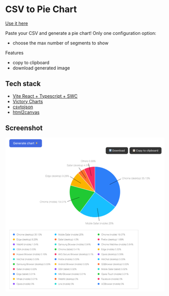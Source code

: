 # CSV to Pie Chart

[Use it here](https://csv-to-pie-chart-mu.vercel.app/)

Paste your CSV and generate a pie chart! Only one configuration option:

- choose the max number of segments to show

Features

- copy to clipboard
- download generated image

## Tech stack

- [Vite React + Typescript + SWC](https://vite.dev/)
- [Victory Charts](https://commerce.nearform.com/open-source/victory/)
- [csvtojson](https://www.npmjs.com/package/csvtojson)
- [html2canvas](https://www.npmjs.com/package/html2canvas/v/1.4.1)

## Screenshot

![screenshot](./screenshot.png)
